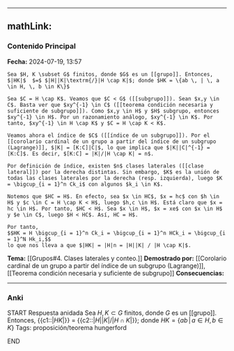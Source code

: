 
---
mathLink:
---
### Contenido Principal

**Fecha:** 2024-07-19, 13:57

```ad-theorem
Sea $H, K \subset G$ finitos, donde $G$ es un [[grupo]]. Entonces, $|HK|$  $=$ $|H||K|\textrm{/}|H \cap K|$; donde $HK = \{ab \, | \, a \in H, \, b \in K\}$
```

```ad-proof
Sea $C = H \cap K$. Veamos que $C < G$ ([[subgrupo]]). Sean $x,y \in C$. Basta ver que $xy^{-1} \in C$ ([[teorema condición necesaria y suficiente de subgrupo]]). Como $x,y \in H$ y $H$ subgrupo, entonces $xy^{-1} \in H$. Por un razonamiento análogo, $xy^{-1} \in K$. Por tanto, $xy^{-1} \in H \cap K$ y $C = H \cap K < K$.

Veamos ahora el índice de $C$ ([[índice de un subgrupo]]). Por el [[corolario cardinal de un grupo a partir del índice de un subgrupo (Lagrange)]], $|K| = [K:C]|C|$, lo que implica que $|K||C|^{-1} = [K:C]$. Es decir, $[K:C] = |K|/|H \cap K| = n$.

Por definición de índice, existen $n$ clases laterales ([[clase lateral]]) por la derecha distintas. Sin embargo, $K$ es la unión de todas las clases laterales por la derecha (resp. izquierda), luego $K = \bigcup_{i = 1}^n Ck_i$ con algunos $k_i \in K$.

Notemos que $HC = H$. En efecto, sea $x \in HC$, $x = hc$ con $h \in H$ y $c \in C = H \cap K < H$, luego $h,c \in H$. Está claro que $x = hc \in H$. Por tanto, $HC < H$. Sea $x \in H$, $x = xe$ con $x \in H$ y $e \in C$, luego $H < HC$. Así, HC = H$.

Por tanto,
$$HK = H \bigcup_{i = 1}^n Ck_i = \bigcup_{i = 1}^n HCk_i = \bigcup_{i = 1}^N Hk_i,$$
lo que nos lleva a que $|HK| = |H|n = |H||K| / |H \cap K|$.
```

**Tema:** [[Grupos#4. Clases laterales y conteo.]]
**Demostrado por:** [[Corolario cardinal de un grupo a partir del índice de un subgrupo (Lagrange)]], [[Teorema condición necesaria y suficiente de subgrupo]]
**Consecuencias:**

---
### Anki

START
Respuesta anidada
Sea $H, K \subset G$ finitos, donde $G$ es un [[grupo]]. Entonces, {{c1::$|HK|$}}  $=$ {{c2::$|H||K|\textrm{/}|H \cap K|$}}; donde $HK = \{ab \, | \, a \in H, \, b \in K\}$
Tags: proposición/teorema hungerford
<!--ID: 1721893777179-->
END
